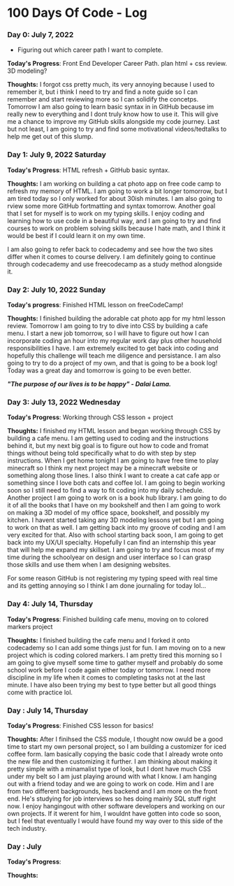 # 100 Days Of Code - Log

<!-- ### Day 0: February 30, 2016 (Example 1)
##### (delete me or comment me out)

**Today's Progress**: Fixed CSS, worked on canvas functionality for the app.

**Thoughts:** I really struggled with CSS, but, overall, I feel like I am slowly getting better at it. Canvas is still new for me, but I managed to figure out some basic functionality.

**Link to work:** [Calculator App](http://www.example.com)-->

<!--### Day 1: June 27, Monday

**Today's Progress**: I've gone through many exercises on FreeCodeCamp.

**Thoughts** I've recently started coding, and it's a great feeling when I finally solve an algorithm challenge after a lot of attempts and hours spent.

**Link(s) to work**
1. [Find the Longest Word in a String](https://www.freecodecamp.com/challenges/find-the-longest-word-in-a-string)
2. [Title Case a Sentence](https://www.freecodecamp.com/challenges/title-case-a-sentence)-->

### Day 0: July 7, 2022
- Figuring out which career path I want to complete. 

**Today's Progress**: Front End Developer Career Path. plan html + css review. 3D modeling?

**Thoughts:** I forgot css pretty much, its very annoying because I used to remember it, but i think I need to try and find a note guide so I can remember and start reviewing more so I can solidify the concetps. Tomorrow I am also going to learn basic syntax in in GitHub because im really new to everything and I dont truly know how to use it. This will give me a chance to improve my GitHub skills alongside my code journey.  Last but not least, I am going to try and find some motivational videos/tedtalks to help me get out of this slump. 

### Day 1: July 9, 2022 Saturday

**Today's Progress**: HTML refresh + GitHub basic syntax.

**Thoughts:** I am working on building a cat photo app on free code camp to refresh my memory of HTML. I am going to work a bit longer tomorrow, but I am tired today so I only worked for about 30ish minutes. I am also going to rview some more GitHub fortmatting and syntax tomorrow. Another goal that I set for myself is to work on my typing skills. I enjoy coding and learning how to use code in a beautiful way, and I am going to try and find courses to work on problem solving skills because I hate math, and I think it would be best if I could learn it on my own time.

I am also going to refer back to codecademy and see how the two sites differ when it comes to course delivery. I am definitely going to continue through codecademy and use freecodecamp as a study method alongside it.

### Day 2: July 10, 2022 Sunday

**Today's progress**: Finished HTML lesson on freeCodeCamp!

**Thoughts:** I finished building the adorable cat photo app for my html lesson review. Tomorrow I am going to try to dive into CSS by building a cafe menu. I start a new job tomorrow, so I will have to figure out how I can incorporate coding an hour into my regular work day plus other household responsibilities I have. I am extremely excited to get back into coding and hopefully this challenge will teach me diligence and persistance. I am also going to try to do a project of my own, and that is going to be a book log! Today was a great day and tomorrow is going to be even better.

_**"The purpose of our lives is to be happy" - Dalai Lama.**_

### Day 3: July 13, 2022 Wednesday

**Today's Progress**: Working through CSS lesson + project

**Thoughts:** I finished my HTML lesson and began working through CSS by building a cafe menu. I am getting used to coding and the instructions behind it, but my next big goal is to figure out how to code and fromat things without being told specifically what to do with step by step instructions. When I get home tonight I am going to have free time to play minecraft so I think my next project may be a minecraft website or something along those lines. I also think I want to create a cat cafe app or something since I love both cats and coffee lol. I am going to begin working soon so I still need to find a way to fit coding into my daily schedule. Another project I am going to work on is a book hub library. I am going to do it of all the books that I have on my bookshelf and then I am going to work on making a 3D model of my office space, bookshelf, and possibly my kitchen. I havent started taking any 3D modeling lessons yet but I am going to work on that as well. I am getting back into my groove of coding and I am very excited for that. Also with school starting back soon, I am going to get back into my UX/UI specialty. Hopefully I can find an internship this year that will help me expand my skillset. I am going to try and focus most of my time during the schoolyear on design and user interface so I can grasp those skills and use them when I am designing websites. 

For some reason GitHub is not registering my typing speed with real time and its getting annoying so I think I am done journaling for today lol...

### Day 4: July 14, Thursday

**Today's Progress**: Finished building cafe menu, moving on to colored markers project

**Thoughts:** I finished building the cafe menu and I forked it onto codecademy so I can add some things just for fun. I am moving on to a new project which is coding colored markers. I am pretty tired this morning so I am going to give myself some time to gather myself and probably do some school work before I code again either today or tomorrow. I need more discipline in my life when it comes to completing tasks not at the last minute. I have also been trying my best to type better but all good things come with practice lol. 



### Day : July 14, Thursday

**Today's Progress**: Finished CSS lesson for basics!

**Thoughts:** After I finihsed the CSS module, I thought now owuld be a good time to start my own personal project, so I am building a customizer for iced coffee form. Iam basically copying the basic code that I already wrote onto the new file and then customizing it further. I am thinking about making it pretty simple with a minamalist type of look, but I dont have much CSS under my belt so I am just playing around with what I know. I am hanging out with a friend today and we are going to work on code. Him and I are from two different backgrounds, hes backend and I am more on the front end. He's studying for job interviews so hes doing mainly SQL stuff right now. I enjoy hangingout with other software developers and working on our own projects. If it werent for him, I wouldnt have gotten into code so soon, but I feel that eventually I would have found my way over to this side of the tech industry. 


### Day : July 

**Today's Progress**: 

**Thoughts:**
